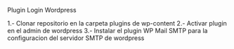 Plugin Login Wordpress

1.- Clonar repositorio en la carpeta plugins de wp-content
2.- Activar plugin en el admin de wordpress
3.- Instalar el plugin WP Mail SMTP para la configuracion del servidor SMTP de wordpress
